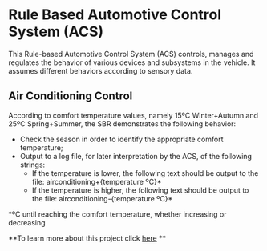 # Rule Based Automotive Control System (ACS)

This Rule-based Automotive Control System (ACS) controls, manages and regulates the behavior of various devices and subsystems in the vehicle. It assumes different behaviors according to sensory data.

## Air Conditioning Control

According to comfort temperature values, namely 15ºC Winter+Autumn and 25ºC
Spring+Summer, the SBR demonstrates the following behavior:

 - Check the season in order to identify the appropriate comfort temperature;
 - Output to a log file, for later interpretation by the ACS, of the following strings:
     - If the temperature is lower, the following text should be output to the file:
    airconditioning+{temperature ºC}*
     - If the temperature is higher, the following text should be output to the file:
    airconditioning-{temperature ºC}*
    
*ºC until reaching the comfort temperature, whether increasing or decreasing

**To learn more about this project click [here](https://github.com/SusanaMarques/ACS-Rule-Based-Automotive-Control-System/blob/main/project_report.pdf) **
